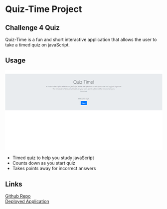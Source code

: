 # Quiz-Time Project

## Challenge 4 Quiz
Quiz-Time is a fun and short interactive application that allows the user to take a timed quiz on javaScript. 

## Usage
![Quiztime screenshot](./Assets/imgs/screenshot.png)

- Timed quiz to help you study javaScript
- Counts down as you start quiz
- Takes points away for incorrect answers

## Links

[Github Repo](https://github.com/jon-dev092/Quiz-time)                                                             
[Deployed Application](https://jon-dev092.github.io/Quiz-time/)
